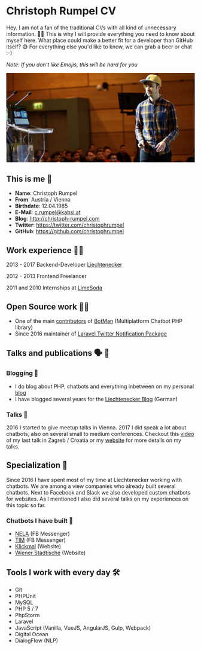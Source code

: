 # Christoph Rumpel CV

Hey. I am not a fan of the traditional CVs with all kind of unnecessary information. 👎🏼
This is why I will provide everything you need to know about myself here. What place could make a better fit for a developer than GitHub itself? 😅 For everything else you'd like to know, we can grab a beer or chat :-)

*Note: If you don't like Emojis, this will be hard for you*

<img src="images/zagreb_talk_cr1.jpeg" alt="Photo of Christoph Rumpel on stage" />

## This is me 👨

* **Name**: Christoph Rumpel
* **From**: Austria / Vienna
* **Birthdate**: 12.04.1985
* **E-Mail**: c.rumpel@kabsi.at
* **Blog**: http://christoph-rumpel.com
* **Twitter**: https://twitter.com/christophrumpel
* **GitHub**: https://github.com/christophrumpel

## Work experience 👨‍💻

2013 - 2017 Backend-Developer [Liechtenecker](https://liechtenecker.at)

2012 - 2013 Frontend Freelancer

2011 and 2010 Internships at [LimeSoda](https://www.limesoda.com)

## Open Source work 🤲🏼

* One of the main [contributors](https://github.com/botman/botman/graphs/contributors) of [BotMan](https://botman.io/) (Multiplatform Chatbot PHP library)
* Since 2016 maintainer of [Laravel Twitter Notification Package](https://github.com/laravel-notification-channels/twitter)

## Talks and publications 🗣 🎤

### Blogging 📝

* I do blog about PHP, chatbots and everything inbetween on my personal [blog](http://christoph-rumpel.com)
* I have blogged several years for the [Liechtenecker Blog](https://liechtenecker.at/blog) (German)

### Talks 💬

2016 I started to give meetup talks in Vienna. 2017 I did speak a lot about chatbots, also on several small to medium conferences.
Checkout this [video](https://youtu.be/DbSNTjLszsM) of my last talk in Zagreb / Croatia or my [website](http://christoph-rumpel.com/talks) for more details on my talks.

## Specialization 🧐

Since 2016 I have spent most of my time at Liechtenecker working with chatbots. We are among a view companies who already built several chatbots. Next to Facebook and Slack we also developed custom chatbots for websites.
As I mentioned I also did several talks on my experiences on this topic so far.

### Chatbots I have built 🤖

* [NELA](https://liechtenecker.at/tools/nela/) (FB Messenger)
* [TIM](https://www.messenger.com/t/liechteneckers) (FB Messenger)
* [Klickmal](https://www.klickmal.at/mobilitaet/kfz-versicherung.html) (Website)
* [Wiener Städtische](https://www.wienerstaedtische.at/) (Website)

## Tools I work with every day 🛠

* Git
* PHPUnit
* MySQL
* PHP 5 / 7
* PhpStorm
* Laravel
* JavaScript (Vanilla, VueJS, AngularJS, Gulp, Webpack)
* Digital Ocean
* DialogFlow (NLP)
